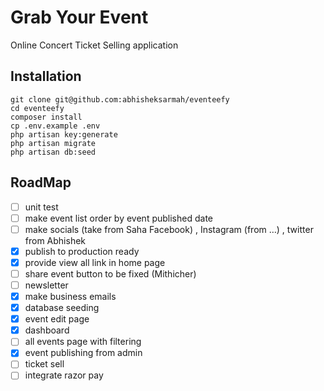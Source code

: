 # Grab Your Event

Online Concert Ticket Selling application

## Installation

```
git clone git@github.com:abhisheksarmah/eventeefy
cd eventeefy
composer install
cp .env.example .env
php artisan key:generate
php artisan migrate
php artisan db:seed
```

## RoadMap

-   [ ] unit test
-   [ ] make event list order by event published date
-   [ ] make socials (take from Saha Facebook) , Instagram (from …) , twitter from Abhishek
-   [x] publish to production ready
-   [x] provide view all link in home page
-   [ ] share event button to be fixed (Mithicher)
-   [ ] newsletter
-   [x] make business emails
-   [x] database seeding
-   [x] event edit page
-   [x] dashboard
-   [ ] all events page with filtering
-   [x] event publishing from admin
-   [ ] ticket sell
-   [ ] integrate razor pay
